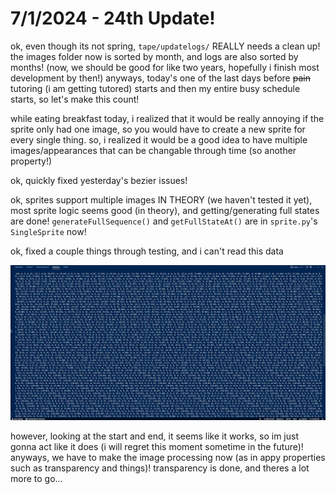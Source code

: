 # 7/1/2024 - 24th Update!

ok, even though its not spring, `tape/updatelogs/` REALLY needs a clean up! the images folder now is sorted by month, and logs are also sorted by months! (now, we should be good for like two years, hopefully i finish most development by then!) anyways, today's one of the last days before ~~pain~~ tutoring (i am getting tutored) starts and then my entire busy schedule starts, so let's make this count!

while eating breakfast today, i realized that it would be really annoying if the sprite only had one image, so you would have to create a new sprite for every single thing. so, i realized it would be a good idea to have multiple images/appearances that can be changable through time (so another property!)

ok, quickly fixed yesterday's bezier issues!

ok, sprites support multiple images IN THEORY (we haven't tested it yet), most sprite logic seems good (in theory), and getting/generating full states are done! `generateFullSequence()` and `getFullStateAt()` are in `sprite.py`'s `SingleSprite` now!

ok, fixed a couple things through testing, and i can't read this data

![i cannot read this](</updatelogs/images/072024/07012024 - 1.png>)

however, looking at the start and end, it seems like it works, so im just gonna act like it does (i will regret this moment sometime in the future)! anyways, we have to make the image processing now (as in appy properties such as transparency and things)! transparency is done, and theres a lot more to go...